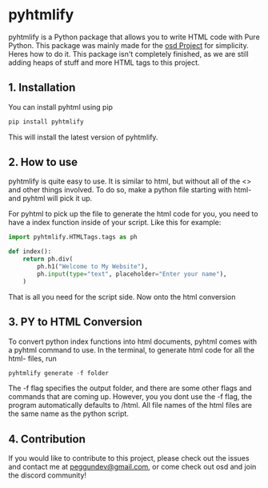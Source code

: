 # pyhtmlify

pyhtmlify is a Python package that allows you to write HTML code with Pure Python. This package was mainly made for the [osd Project](https://github.com/Peggun/osd) for simplicity. Heres how to do it. This package isn't completely finished, as we are still adding heaps of stuff and more HTML tags to this project.

## 1. Installation
You can install pyhtml using pip
```py
pip install pyhtmlify
```
This will install the latest version of pyhtmlify.

## 2. How to use
pyhtmlify is quite easy to use. It is similar to html, but without all of the <> and other things involved. To do so, make a python file starting with html- and pyhtml will pick it up.

For pyhtml to pick up the file to generate the html code for you, you need to have a index function inside of your script. Like this for example:
```py
import pyhtmlify.HTMLTags.tags as ph

def index():
    return ph.div(
        ph.h1("Welcome to My Website"),
        ph.input(type="text", placeholder="Enter your name"),
    )
```

That is all you need for the script side. Now onto the html conversion

## 3. PY to HTML Conversion
To convert python index functions into html documents, pyhtml comes with a pyhtml command to use. In the terminal, to generate html code for all the html- files, run 
```py
pyhtmlify generate -f folder
```
The -f flag specifies the output folder, and there are some other flags and commands that are coming up. 
However, you you dont use the -f flag, the program automatically defaults to /html. All file names of the html files are the same name as the python script.

## 4. Contribution
If you would like to contribute to this project, please check out the issues and contact me at peggundev@gmail.com, or come check out osd and join the discord community!

